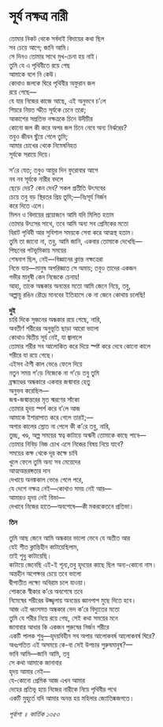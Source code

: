 # সূর্য নক্ষত্র নারী

তোমার নিকট থেকে সর্বদাই বিদায়ের কথা ছিল  
সব চেয়ে আগে; জানি আমি।  
সে দিনও তোমার সাথে মুখ-চেনা হয় নাই।  
তুমি যে এ পৃথিবীতে রয়ে গেছ  
আমাকে বলে নি কেউ।  
কোথাও জলকে ঘিরে পৃথিবীর অফুরান জল  
রয়ে গেছে—  
যে যার নিজের কাজে আছে, এই অনুভবে চ’লে  
শিয়রে নিয়ত স্ফীত সূর্যকে চেনে তারা;  
আকাশের সপ্রতিভ নক্ষত্রকে চিনে উদীচীর  
কোনো জল কী করে অপর জল চিনে নেবে অন্য নির্ঝরের?  
তবুও জীবন ছুঁয়ে গেলে তুমি;  
আমার চোখের থেকে নিমেষনিহত  
সূর্যকে সরায়ে দিয়ে।

স’রে যেত; তবুও আয়ুর দিন ফুরোবার আগে  
নব নব সূর্যকে নারীর বদলে  
ছেড়ে দেয়? কেন দেব? সকল প্রতীতি উৎসবের  
চেয়ে তবু বড় স্থিরতর প্রিয় তুমি;—নিঃসূর্য নির্জন  
করে দিতে এলে।  
মিলন ও বিদায়ের প্রয়োজনে আমি যদি মিলিত হতাম  
তোমার উৎসের সাথে, তবে আমি অন্য সব প্রেমিকের মতো  
বিরাট পৃথিবী আর সুবিশাল সময়কে সেবা করে আত্মস্থ হতাম।  
তুমি তা জানো না, তবু, আমি জানি, একবার তোমাকে দেখেছি—  
পিছনের পটভূমিকায় সময়ের  
শেষনাগ ছিল, নেই—বিজ্ঞানের ক্লান্ত নক্ষত্রেরা  
নিভে যায়—মানুষ অপরিজ্ঞাত সে অমায়; তবুও তাদের একজন  
গভীর মানুষী কেন নিজেকে চেনায়!  
আহা, তাকে অন্ধকার অনন্তের মতো আমি জেনে নিয়ে, তবু,  
অল্পায়ু রঙিন রৌদ্রে মানবের ইতিহাসে কে না জেনে কোথায় চলেছি!

**দুই**  
চারি দিকে সৃজনের অন্ধকার রয়ে গেছে, নারি,  
অবতীর্ণ শরীরের অনুভূতি ছাড়া আরো ভালো  
কোথাও দ্বিতীয় সূর্য নেই, যা জ্বালালে  
তোমার শরীর সব আলোকিত করে দিয়ে স্পষ্ট করে দেবে কোনো কালে  
শরীরে যা রয়ে গেছে।  
এইসব ঐশী কাল ভেঙে ফেলে দিয়ে  
নতুন সময় গ’ড়ে নিজেকে না গ’ড়ে তবু তুমি  
ব্রহ্মাণ্ডের অন্ধকারে একবার জন্মাবার হেতু  
অনুভব করেছিল—  
জন্ম-জন্মান্তরের মৃত স্মরণের সাঁকো  
তোমার হৃদয় স্পর্শ করে ব’লে আজ  
আমাকে ইশারাপাত করে গেলে তারই;—  
অপার কালের স্রোত না পেলে কী ক’রে তবু, নারি,  
তুচ্ছ, খণ্ড, অল্প সময়ের স্বত্ব কাটায়ে অঋনী তোমাকে কাছে পাবে—  
তোমার নিবিড় নিজ চোখ এসে নিজের বিষয় নিয়ে যাবে?  
সময়ের কক্ষ থেকে দূর কক্ষে চাবি  
খুলে ফেলে তুমি অন্য সব মেয়েদের  
আত্মঅন্তরঙ্গতার দান  
দেখায়ে অনঙ্ককাল ভেঙে গেলে পরে,  
যে দেশে নক্ষত্র নেই—কোথাও সময় নেই আর—  
আমারও হৃদয় নেই বিভা—  
দেখাবে নিজের হাতে—অবশেষে—কী মকরকেতনে প্রতিভা।

**তিন**

তুমি আছ জেনে আমি অন্ধকার ভালো ভেবে যে অতীত আর  
যেই শীত ক্লান্তিহীন কাটায়েছিলাম,  
তাই শুধু কাটায়েছি।  
কাটায়ে জেনেছি এই-ই শূন্য,তবু হৃদয়ের কাছে ছিল অন্য-কোনো নাম।  
অন্তহীন অপেক্ষার চেয়ে তবে ভালো  
দ্বীপাতীত লক্ষ্যে অবিরাম চলে যাওয়া।  
শোককে স্বীকার ক’রে অবশেষে তবে  
নিমেষের শরীরের উজ্জ্বলায় অনন্তের জ্ঞানপাপ মুছে দিতে হবে।  
আজ এই ধ্বংসমত্ত অন্ধকার ভেদ ক’রে বিদ্যুতের মতো  
তুমি যে শরীর নিয়ে রয়ে গেছ, সেই কথা সময়ের মনে  
জানাবার আধার কি একজন পুরুষের নির্জন শরীরে  
একটি পালক শুধু—হৃদয়বিহীন সব অপার আলোকবর্ষ আলোকবর্ষ ঘিরে?  
অধঃপতিত এই অসময়ে কে-বা সেই উপচার পুরুষমানুষ?—  
ভাবি আমি—জানি আমি, তবু  
সে কথা আমাকে জানাবার  
হৃদয় আমার নেই—  
যে-কোনো প্রেমিক আজ এখন আমার  
দেহের প্রতিভূ হয়ে নিজের নারীকে নিয়ে পৃথিবীর পথে  
একটি মুহূর্তে যদি আমার অনন্ত হয় মহিলার জ্যোতিষ্কজগতে।

_পূর্বাশা ॥ কার্তিক ১৩৫৩_

